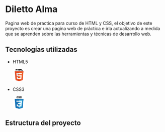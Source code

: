 # Diletto Alma

Pagina web de practica para curso de HTML y CSS, el objetivo de este proyecto es crear una pagina web de práctica e irla actualizando a medida que se aprenden sobre las herramientas y técnicas de desarrollo web.

## Tecnologías utilizadas
- HTML5 <p align="left">  <a href="" target="_blank" rel="noreferrer"> <img src="https://raw.githubusercontent.com/devicons/devicon/master/icons/html5/html5-original-wordmark.svg" alt="html5" width="40" height="40"/> </a> </p>
- CSS3 <p align="left"> <a href="" target="_blank" rel="noreferrer"> <img src="https://raw.githubusercontent.com/devicons/devicon/master/icons/css3/css3-original-wordmark.svg" alt="css3" width="40" height="40"/> </a></p>


## Estructura del proyecto



